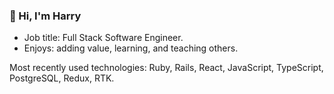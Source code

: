 ### 👋 Hi, I'm Harry

* Job title: Full Stack Software Engineer.
* Enjoys: adding value, learning, and teaching others.

Most recently used technologies: Ruby, Rails, React, JavaScript, TypeScript, PostgreSQL, Redux, RTK.
